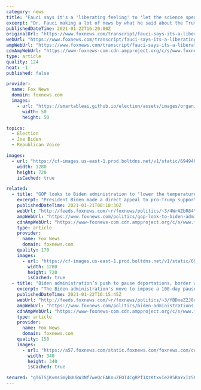 ```yaml
---
category: news
title: "Fauci says it's a 'liberating feeling' to 'let the science speak' in the Biden administration"
excerpt: "Dr. Fauci making a lot of news by what he said about the Trump administration. Fauci saying he feels liberated, also adding this. DR. ANTHIONY FAUCI, DIRECTOR, NATIONAL INSTITUTE OF ALLERGY AND INFECTIOUS DISEASES: One of the things that we are going to do is to be completely transparent,"
publishedDateTime: 2021-01-22T16:20:00Z
originalUrl: "https://www.foxnews.com/transcript/fauci-says-its-a-liberating-feeling-to-let-the-science-speak-in-the-biden-administration"
webUrl: "https://www.foxnews.com/transcript/fauci-says-its-a-liberating-feeling-to-let-the-science-speak-in-the-biden-administration"
ampWebUrl: "https://www.foxnews.com/transcript/fauci-says-its-a-liberating-feeling-to-let-the-science-speak-in-the-biden-administration.amp"
cdnAmpWebUrl: "https://www-foxnews-com.cdn.ampproject.org/c/s/www.foxnews.com/transcript/fauci-says-its-a-liberating-feeling-to-let-the-science-speak-in-the-biden-administration.amp"
type: article
quality: 124
heat: -1
published: false

provider:
  name: Fox News
  domain: foxnews.com
  images:
    - url: "https://smartableai.github.io/election/assets/images/organizations/foxnews.com-50x50.jpg"
      width: 50
      height: 50

topics:
  - Election
  - Joe Biden
  - Republican Voice

images:
  - url: "https://cf-images.us-east-1.prod.boltdns.net/v1/static/694940094001/1acc131f-5a62-44c1-ac9a-b18cf8abc44b/108d5063-d888-4ba3-9dd4-d038d2019352/1280x720/match/image.jpg"
    width: 1280
    height: 720
    isCached: true

related:
  - title: "GOP looks to Biden administration to ‘lower the temperature’ but voice skepticism"
    excerpt: "President Biden made a direct appeal to pro-Trump supporters and Republicans across the nation who did not vote for him to become the 46th president of the United States, calling for everyone to \"stop the shouting and lower the temperature.\""
    publishedDateTime: 2021-01-21T00:18:30Z
    webUrl: "http://feeds.foxnews.com/~r/foxnews/politics/~3/4WrAZbR84Yo/gop-look-to-biden-administration-to-lower-temperature-but-voice-skepticism"
    ampWebUrl: "https://www.foxnews.com/politics/gop-look-to-biden-administration-to-lower-temperature-but-voice-skepticism.amp"
    cdnAmpWebUrl: "https://www-foxnews-com.cdn.ampproject.org/c/s/www.foxnews.com/politics/gop-look-to-biden-administration-to-lower-temperature-but-voice-skepticism.amp"
    type: article
    provider:
      name: Fox News
      domain: foxnews.com
    quality: 170
    images:
      - url: "https://cf-images.us-east-1.prod.boltdns.net/v1/static/694940094001/fbbb4448-7269-4978-8efc-90bb155801cf/b7d0f268-1824-4f6f-9047-a126c13f1ea6/1280x720/match/image.jpg"
        width: 1280
        height: 720
        isCached: true
  - title: "Biden administration’s push to pause deportations, border wall construction 'purely political': Activist"
    excerpt: "The Biden administration's move to impose a 100-day pause on deportations is \"purely political,\" the father of a victim of illegal alien crime Don Rosenberg said on Friday."
    publishedDateTime: 2021-01-22T16:15:45Z
    webUrl: "http://feeds.foxnews.com/~r/foxnews/politics/~3/YBDxeZ2J8qA/biden-administrations-push-deportations-border-wall-political-rosenberg"
    ampWebUrl: "https://www.foxnews.com/politics/biden-administrations-push-deportations-border-wall-political-rosenberg.amp"
    cdnAmpWebUrl: "https://www-foxnews-com.cdn.ampproject.org/c/s/www.foxnews.com/politics/biden-administrations-push-deportations-border-wall-political-rosenberg.amp"
    type: article
    provider:
      name: Fox News
      domain: foxnews.com
    quality: 158
    images:
      - url: "https://a57.foxnews.com/static.foxnews.com/foxnews.com/content/uploads/2020/10/340/340/image-5.png?ve=1&tl=1"
        width: 340
        height: 340
        isCached: true

secured: "gT6TSjKvmsimybUUkW3Nf7weQcFAKnuZEOT4CgRPf1XzKtxvIe2R5RaYxIz58+ZPTzYIn+nnP/SukqXnvVy7lcSU5yT5q3bEmfdng++RnoiWDhNExRIsQnRtxQzNvEsQ0/xEgfnUsyI/2gsC5NGmVGYld3wXIInkb+xoYUXAWVU0Di47xiqJCdXRjYTP8+IsxjQXrit+eCaGLr/GVgYukSQTKAJpqtMCaWDJwcii0M6UkqbHhSmblp88xPOQfoW/Dhj7U5LbsuEFvY0rAj+tmee+H97FBfuVjhwGN1cbOJkyvwt4c1Q0iOzflhfceVof0uyBbMSc/yvEL8pOn/mAIdHmlZ534fF8MpRb2Xp2wKg=;6IVhwORGZSokIiQ3IEiUTw=="
---
```


